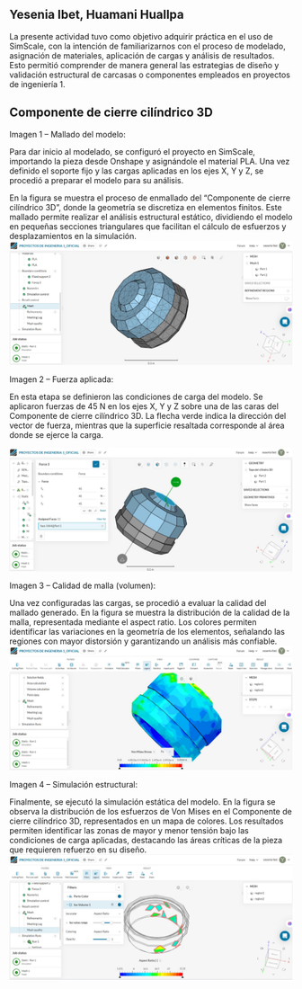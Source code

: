 ## Yesenia Ibet, Huamani Huallpa

La presente actividad tuvo como objetivo adquirir práctica en el uso de SimScale, con la intención de familiarizarnos con el proceso de modelado, asignación de materiales, aplicación de cargas y análisis de resultados. Esto permitió comprender de manera general las estrategias de diseño y validación estructural de carcasas o componentes empleados en proyectos de ingeniería 1.


## Componente de cierre cilíndrico 3D

 Imagen 1 – Mallado del modelo: 

Para dar inicio al modelado, se configuró el proyecto en SimScale, importando la pieza desde Onshape y asignándole el material PLA. Una vez definido el soporte fijo y las cargas aplicadas en los ejes X, Y y Z, se procedió a preparar el modelo para su análisis.

En la figura se muestra el proceso de enmallado del “Componente de cierre cilíndrico 3D”, donde la geometría se discretiza en elementos finitos. Este mallado permite realizar el análisis estructural estático, dividiendo el modelo en pequeñas secciones triangulares que facilitan el cálculo de esfuerzos y desplazamientos en la simulación.
![Yesenial](/Imagenes/Ibet3.png) 


Imagen 2 – Fuerza aplicada:

En esta etapa se definieron las condiciones de carga del modelo. Se aplicaron fuerzas de 45 N en los ejes X, Y y Z sobre una de las caras del Componente de cierre cilíndrico 3D. La flecha verde indica la dirección del vector de fuerza, mientras que la superficie resaltada corresponde al área donde se ejerce la carga.

![Yesenial](/Imagenes/Ibet2.png)

Imagen 3 – Calidad de malla (volumen):

Una vez configuradas las cargas, se procedió a evaluar la calidad del mallado generado. En la figura se muestra la distribución de la calidad de la malla, representada mediante el aspect ratio. Los colores permiten identificar las variaciones en la geometría de los elementos, señalando las regiones con mayor distorsión y garantizando un análisis más confiable.
![Yesenial](/Imagenes/Ibet4.png)


 Imagen 4 – Simulación estructural:
 
Finalmente, se ejecutó la simulación estática del modelo. En la figura se observa la distribución de los esfuerzos de Von Mises en el Componente de cierre cilíndrico 3D, representados en un mapa de colores. Los resultados permiten identificar las zonas de mayor y menor tensión bajo las condiciones de carga aplicadas, destacando las áreas críticas de la pieza que requieren refuerzo en su diseño.
![Yesenial](/Imagenes/Ibet1.png) 


